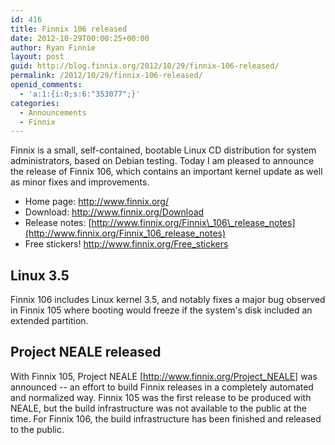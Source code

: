 ```yaml
---
id: 416
title: Finnix 106 released
date: 2012-10-29T00:00:25+00:00
author: Ryan Finnie
layout: post
guid: http://blog.finnix.org/2012/10/29/finnix-106-released/
permalink: /2012/10/29/finnix-106-released/
openid_comments:
  - 'a:1:{i:0;s:6:"353077";}'
categories:
  - Announcements
  - Finnix
---
```

Finnix is a small, self-contained, bootable Linux CD distribution for system administrators, based on Debian testing. Today I am pleased to announce the release of Finnix 106, which contains an important kernel update as well as minor fixes and improvements.

  * Home page: <http://www.finnix.org/>
  * Download: <http://www.finnix.org/Download>
  * Release notes: [http://www.finnix.org/Finnix\_106\_release_notes](http://www.finnix.org/Finnix_106_release_notes)
  * Free stickers! <http://www.finnix.org/Free_stickers>

## Linux 3.5

Finnix 106 includes Linux kernel 3.5, and notably fixes a major bug observed in Finnix 105 where booting would freeze if the system's disk included an extended partition.

## Project NEALE released

With Finnix 105, Project NEALE [<http://www.finnix.org/Project_NEALE>] was announced -- an effort to build Finnix releases in a completely automated and normalized way. Finnix 105 was the first release to be produced with NEALE, but the build infrastructure was not available to the public at the time. For Finnix 106, the build infrastructure has been finished and released to the public.
